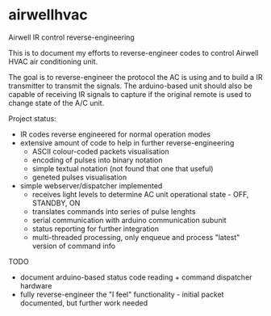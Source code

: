 airwellhvac
===========

Airwell IR control reverse-engineering

This is to document my efforts to reverse-engineer codes to control Airwell HVAC air conditioning unit. 

The goal is to reverse-engineer the protocol the AC is using and to build a IR transmitter to transmit the signals. The arduino-based unit should also be capable of receiving IR signals to capture if the original remote is used to change state of the A/C unit.

Project status:

* IR codes reverse engineered for normal operation modes
* extensive amount of code to help in further reverse-engineering
    * ASCII colour-coded packets visualisation
    * encoding of pulses into binary notation
    * simple textual notation (not found that one that useful)
    * geneted pulses visualisation
* simple webserver/dispatcher implemented
    * receives light levels to determine AC unit operational state - OFF, STANDBY, ON
    * translates commands into series of pulse lenghts
    * serial communication with arduino communication subunit
    * status reporting for further integration
    * multi-threaded processing, only enqueue and process "latest" version of command info


TODO
* document arduino-based status code reading + command dispatcher hardware
* fully reverse-engineer the "I feel" functionality - initial packet documented, but further work needed